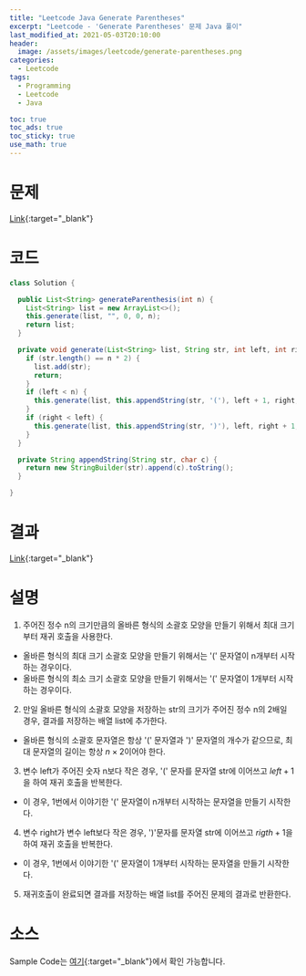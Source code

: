 ```yaml
---
title: "Leetcode Java Generate Parentheses"
excerpt: "Leetcode - 'Generate Parentheses' 문제 Java 풀이"
last_modified_at: 2021-05-03T20:10:00
header:
  image: /assets/images/leetcode/generate-parentheses.png
categories:
  - Leetcode
tags:
  - Programming
  - Leetcode
  - Java

toc: true
toc_ads: true
toc_sticky: true
use_math: true
---
```

# 문제
[Link](https://leetcode.com/problems/generate-parentheses/){:target="_blank"}

# 코드
```java
class Solution {

  public List<String> generateParenthesis(int n) {
    List<String> list = new ArrayList<>();
    this.generate(list, "", 0, 0, n);
    return list;
  }

  private void generate(List<String> list, String str, int left, int right, int n) {
    if (str.length() == n * 2) {
      list.add(str);
      return;
    }
    if (left < n) {
      this.generate(list, this.appendString(str, '('), left + 1, right, n);
    }
    if (right < left) {
      this.generate(list, this.appendString(str, ')'), left, right + 1, n);
    }
  }

  private String appendString(String str, char c) {
    return new StringBuilder(str).append(c).toString();
  }

}
```

# 결과
[Link](https://leetcode.com/submissions/detail/488294744/){:target="_blank"}

# 설명
1. 주어진 정수 n의 크기만큼의 올바른 형식의 소괄호 모양을 만들기 위해서 최대 크기부터 재귀 호출을 사용한다.
- 올바른 형식의 최대 크기 소괄호 모양을 만들기 위해서는 '(' 문자열이 n개부터 시작하는 경우이다.
- 올바른 형식의 최소 크기 소괄호 모양을 만들기 위해서는 '(' 문자열이 1개부터 시작하는 경우이다.

2. 만일 올바른 형식의 소괄호 모양을 저장하는 str의 크기가 주어진 정수 n의 2배일 경우, 결과를 저장하는 배열 list에 추가한다.
- 올바른 형식의 소괄호 문자열은 항상 '(' 문자열과 ')' 문자열의 개수가 같으므로, 최대 문자열의 길이는 항상 $n \times 2$이어야 한다.

3. 변수 left가 주어진 숫자 n보다 작은 경우, '(' 문자를 문자열 str에 이어쓰고 $left + 1$을 하여 재귀 호출을 반복한다.
- 이 경우, 1번에서 이야기한 '(' 문자열이 n개부터 시작하는 문자열을 만들기 시작한다.

4. 변수 right가 변수 left보다 작은 경우, ')'문자를 문자열 str에 이어쓰고 $rigth + 1$을 하여 재귀 호출을 반복한다.
- 이 경우, 1번에서 이야기한 '(' 문자열이 1개부터 시작하는 문자열을 만들기 시작한다.

5. 재귀호출이 완료되면 결과를 저장하는 배열 list를 주어진 문제의 결과로 반환한다.

# 소스
Sample Code는 [여기](https://github.com/GracefulSoul/leetcode/blob/master/src/main/java/gracefulsoul/problems/GenerateParentheses.java){:target="_blank"}에서 확인 가능합니다.